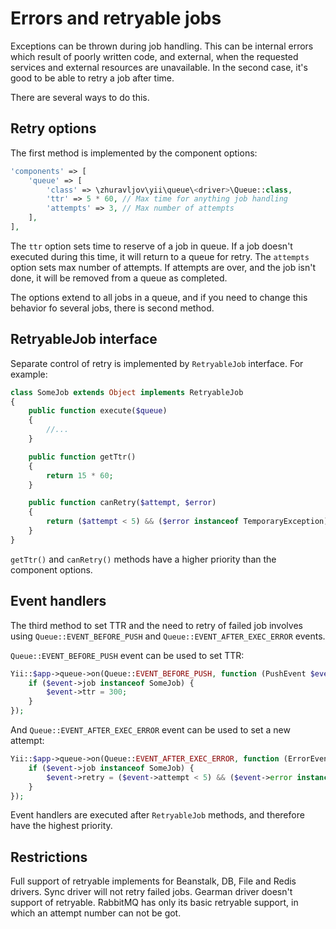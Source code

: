 Errors and retryable jobs
=========================

Exceptions can be thrown during job handling. This can be internal errors which result of poorly
written code, and external, when the requested services and external resources are unavailable.
In the second case, it's good to be able to retry a job after time.

There are several ways to do this.

Retry options
-------------

The first method is implemented by the component options:

```php
'components' => [
    'queue' => [
        'class' => \zhuravljov\yii\queue\<driver>\Queue::class,
        'ttr' => 5 * 60, // Max time for anything job handling 
        'attempts' => 3, // Max number of attempts
    ],
],
```

The `ttr` option sets time to reserve of a job in queue. If a job doesn't executed during this time,
it will return to a queue for retry. The `attempts` option sets max number of attempts. If attempts
are over, and the job isn't done, it will be removed from a queue as completed.

The options extend to all jobs in a queue, and if you need to change this behavior fo several jobs,
there is second method.
 
RetryableJob interface
----------------------

Separate control of retry is implemented by `RetryableJob` interface. For example:

```php
class SomeJob extends Object implements RetryableJob
{
    public function execute($queue)
    {
        //...
    }

    public function getTtr()
    {
        return 15 * 60;
    }

    public function canRetry($attempt, $error)
    {
        return ($attempt < 5) && ($error instanceof TemporaryException);
    }
}
```

`getTtr()` and `canRetry()` methods have a higher priority than the component options.

Event handlers
--------------

The third method to set TTR and the need to retry of failed job involves using
`Queue::EVENT_BEFORE_PUSH` and `Queue::EVENT_AFTER_EXEC_ERROR` events.

`Queue::EVENT_BEFORE_PUSH` event can be used to set TTR:

```php
Yii::$app->queue->on(Queue::EVENT_BEFORE_PUSH, function (PushEvent $event) {
    if ($event->job instanceof SomeJob) {
        $event->ttr = 300;
    }
});
```

And `Queue::EVENT_AFTER_EXEC_ERROR` event can be used to set a new attempt:

```php
Yii::$app->queue->on(Queue::EVENT_AFTER_EXEC_ERROR, function (ErrorEvent $event) {
    if ($event->job instanceof SomeJob) {
        $event->retry = ($event->attempt < 5) && ($event->error instanceof TemporaryException);
    }
});
```

Event handlers are executed after `RetryableJob` methods, and therefore have the highest priority.

Restrictions
------------

Full support of retryable implements for Beanstalk, DB, File and Redis drivers. Sync driver will not
retry failed jobs. Gearman driver doesn't support of retryable. RabbitMQ has only its basic
retryable support, in which an attempt number can not be got.
